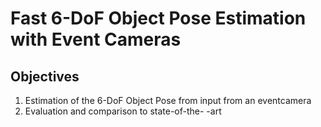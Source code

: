 Fast 6-DoF Object Pose Estimation with Event Cameras
======================================

Objectives
-------------------------

1. Estimation of the 6-DoF Object Pose from input from an eventcamera
2. Evaluation and comparison to state-of-the- -art
